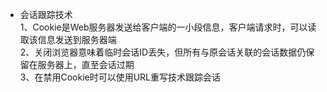 - 会话跟踪技术   
 1、Cookie是Web服务器发送给客户端的一小段信息，客户端请求时，可以读取该信息发送到服务器端   
 2、关闭浏览器意味着临时会话ID丢失，但所有与原会话关联的会话数据仍保留在服务器上，直至会话过期   
 3、在禁用Cookie时可以使用URL重写技术跟踪会话